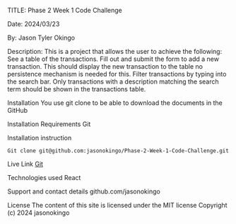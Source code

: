 TITLE: Phase 2 Week 1 Code Challenge

Date: 2024/03/23

By: Jason Tyler Okingo

Description: 
This is a project that allows the user to achieve the following:
See a table of the transactions.
Fill out and submit the form to add a new transaction. This should display the new transaction to the table no persistence mechanism is needed for this.
Filter transactions by typing into the search bar. Only transactions with a description matching the search term should be shown in the transactions table.

Installation
You use git clone to be able to download the documents in the GitHub

Installation Requirements
Git

Installation instruction
```
Git clone git@github.com:jasonokingo/Phase-2-Week-1-Code-Challenge.git

```

Live Link
[Git](https://github.com/jasonokingo/Phase-2-Week-1-Code-Challenge)

Technologies used
React

Support and contact details
github.com/jasonokingo

License
The content of this site is licensed under the MIT license
Copyright (c) 2024 jasonokingo





































